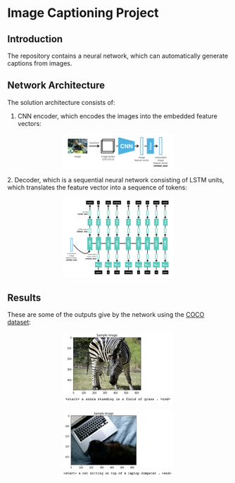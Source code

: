 # Image Captioning Project
## Introduction
The repository contains a neural network, which can automatically generate captions from images. 

## Network Architecture
The solution architecture consists of:
1. CNN encoder, which encodes the images into the embedded feature vectors:
<p align="center">
  <img src="./assets/encoder.png" width=50% height=50% />
</p>
2. Decoder, which is a sequential neural network consisting of LSTM units, which translates the feature vector into a sequence of tokens:
<p align="center">
  <img src="./assets/decoder.png" width=50% height=50% />
</p>

## Results
These are some of the outputs give by the network using the [COCO dataset](http://cocodataset.org/):
<p align="center">
  <img src="./assets/example1.png" width=50% height=50% />
</p>
<p align="center">
  <img src="./assets/example2.png" width=50% height=50% />
</p>
